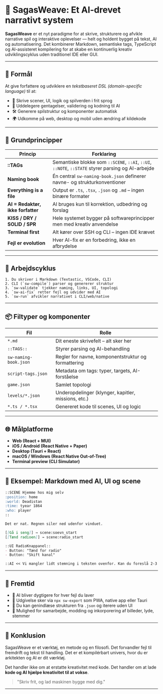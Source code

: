# 🧠 SagasWeave: Et AI-drevet narrativt system

**SagasWeave** er et nyt paradigme for at skrive, strukturere og afvikle narrative spil og interaktive oplevelser — helt og holdent bygget på tekst, AI og automatisering. Det kombinerer Markdown, semantiske tags, TypeScript og AI-assisteret kompilering for at skabe en kontinuerlig kreativ udviklingscyklus uden traditionel IDE eller GUI.

---

## 🎯 Formål

At give forfattere og udviklere en *tekstbaseret DSL (domain-specific language)* til at:

* 📖 Skrive scener, UI, logik og spilverden i frit sprog
* 🤖 Uddelegere gentagelser, validering og kodning til AI
* 🛠️ Generere spilstruktur og komponenter automatisk
* 🌍 Udkomme på web, desktop og mobil uden ændring af kildekode

---

## 🧩 Grundprincipper

| Princip                           | Forklaring                                                                                        |
| --------------------------------- | ------------------------------------------------------------------------------------------------- |
| **::TAGs**                        | Semantiske blokke som `::SCENE`, `::AI`, `::UI`, `::NOTE`, `::STATE` styrer parsing og AI-arbejde |
| **Naming book**                   | Én central `sw-naming-book.json` definerer navne- og strukturkonventioner                         |
| **Everything is a file**          | Output er `.ts`, `.tsx`, `.json` og `.md` – ingen binære formater                                 |
| **AI = Redaktør, ikke forfatter** | AI bruges kun til korrektion, udbedring og forslag                                                |
| **KISS / DRY / SOLID / SPR**      | Hele systemet bygger på softwareprincipper men med kreativ anvendelse                             |
| **Terminal first**                | Alt kører over SSH og CLI – ingen IDE krævet                                                      |
| **Fejl er evolution**             | Hver AI-fix er en forbedring, ikke en afbrydelse                                                  |

---

## 🔄 Arbejdscyklus

```text
1. Du skriver i Markdown (Textastic, VSCode, CLI)
2. CLI (`sw-compile`) parser og genererer struktur
3. `sw-validate` tjekker naming, links, UI, topologi
4. `sw-ai-fix` retter fejl og udvider med AI
5. `sw-run` afvikler narrativet i CLI/web/native
```

---

## 📦 Filtyper og komponenter

| Fil                   | Rolle                                               |
| --------------------- | --------------------------------------------------- |
| `*.md`                | Dit eneste skrivefelt – alt sker her                |
| `::TAGS::`            | Styrer parsing og AI-behandling                     |
| `sw-naming-book.json` | Regler for navne, komponentstruktur og formattering |
| `script-tags.json`    | Metadata om tags: typer, targets, AI-forståelse     |
| `game.json`           | Samlet topologi                                     |
| `levels/*.json`       | Underopdelinger (klynger, kapitler, missions, etc.) |
| `*.ts / *.tsx`        | Genereret kode til scenes, UI og logic              |

---

## 🌐 Målplatforme

* **Web (React + MUI)**
* **iOS / Android (React Native + Paper)**
* **Desktop (Tauri + React)**
* **macOS / Windows (React Native Out-of-Tree)**
* **Terminal preview (CLI Simulator)**

---

## 🔗 Eksempel: Markdown med AI, UI og scene

```md
::SCENE Hjemme hos mig selv
:position: home
:world: Deadistan
:time: tyear 1864
:who: player
::

Det er nat. Regnen siler ned udenfor vinduet.

[[Gå i seng]] → scene:soevn_start
[[Tænd radioen]] → scene:radio_start

::UI RadioKnappanel::
- Button: "Tænd for radio"
- Button: "Skift kanal"

::AI << Vi mangler lidt stemning i teksten ovenfor. Kan du foreslå 2-3 linjer? >>
```

---

## 🧬 Fremtid

* 🔁 AI bliver dygtigere for hver fejl du laver
* 📲 Udgivelse sker via `npx sw-export` som PWA, native app eller Tauri
* 🔄 Du kan genindlæse strukturen fra `.json` og iterere uden UI
* 🤝 Mulighed for samarbejde, modding og inkorporering af billeder, lyde, stemmer

---

## 🧠 Konklusion

SagasWeave er et værktøj, en metode og en filosofi. Det forvandler fejl til fremdrift og tekst til handling. Det er et kompilérbart univers, hvor du er arkitekten og AI er dit værktøj.

Det handler ikke om at erstatte kreativitet med kode.
Det handler om at lade **kode og AI hjælpe kreativitet til at vokse**.

> "Skriv frit, og lad maskinen bygge med dig."

---
